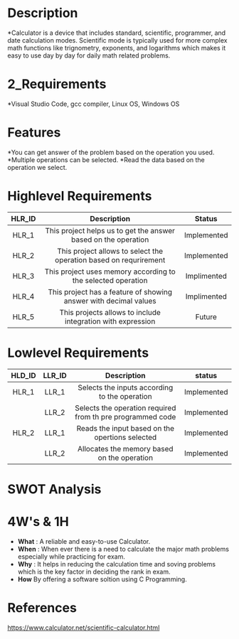# Description
*Calculator is a device that includes standard, scientific, programmer, and date calculation modes. Scientific mode is typically used for more complex math functions like trignometry, exponents, and logarithms which makes it easy to use day by day for daily math related problems.

# 2_Requirements
*Visual Studio Code, gcc compiler, Linux OS, Windows OS

# Features
*You can get answer of the problem based on the operation you used.
*Multiple operations can be selected.
*Read the data based on the operation we select. 
# Highlevel Requirements
|HLR_ID|Description|Status|
|:--:|:--:|:--:|
|HLR_1|This project helps us to get the answer based on the operation|Implemented|
|HLR_2|This project allows to select the operation based on requrirement|Implemented|
|HLR_3|This project uses memory according to the selected operation|Implimented|
|HLR_4|This project has a feature of showing answer with decimal values|Implimented|
|HLR_5|This projects allows to include integration with expression|Future|

# Lowlevel Requirements
|HLD_ID|LLR_ID|Description|status|
|:--:|:--:|:--:|:--:|
|HLR_1|LLR_1|Selects the inputs according to the operation|Implemented|
||LLR_2|Selects the operation required from th pre programmed code|Implemented|
|HLR_2|LLR_1|Reads the input based on the opertions selected|Implemented|
||LLR_2|Allocates the memory based on the operation|Implemented|


# SWOT Analysis


# 4W's & 1H
* **What** : A reliable and easy-to-use Calculator.
* **When** : When ever there is a need to calculate the major math problems especially while practicing for exam.
* **Why** : It helps in reducing the calculation time and soving problems which is the key factor in deciding the rank in exam.
* **How** By offering a software soltion using C Programming.

# References

https://www.calculator.net/scientific-calculator.html
